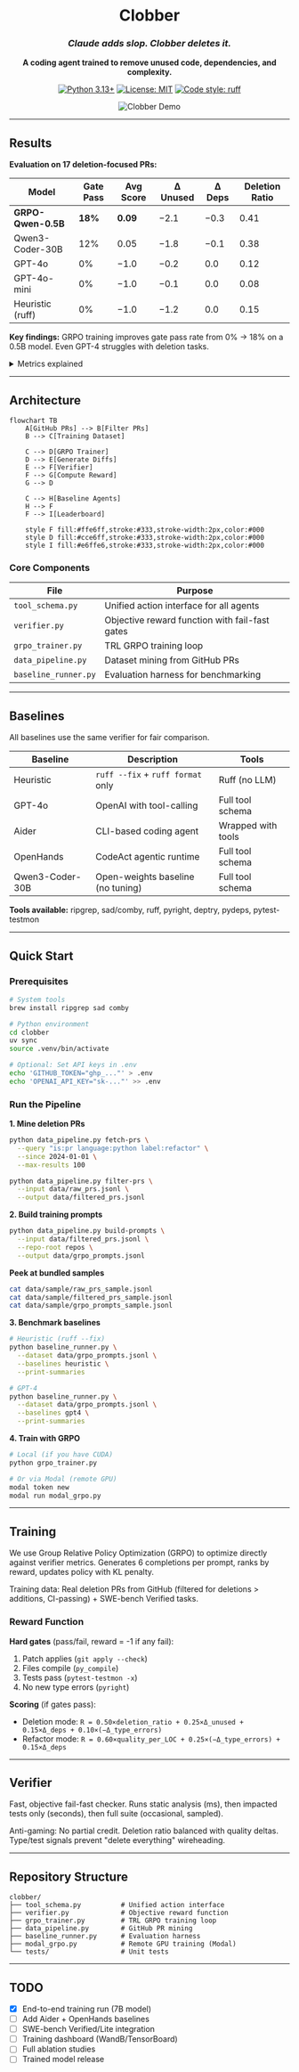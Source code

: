 <div align="center">

# Clobber

### *Claude adds slop. Clobber deletes it.*

**A coding agent trained to remove unused code, dependencies, and complexity.**

[![Python 3.13+](https://img.shields.io/badge/python-3.13+-blue.svg)](https://www.python.org/downloads/)
[![License: MIT](https://img.shields.io/badge/License-MIT-yellow.svg)](https://github.com/aniltolwani/clobber/blob/main/LICENSE)
[![Code style: ruff](https://img.shields.io/badge/code%20style-ruff-000000.svg)](https://github.com/astral-sh/ruff)

![Clobber Demo](docs/demo.gif)

</div>

---

## Results

**Evaluation on 17 deletion-focused PRs:**

| Model | Gate Pass | Avg Score | Δ Unused | Δ Deps | Deletion Ratio |
|-------|-----------|-----------|----------|--------|----------------|
| **GRPO-Qwen-0.5B** | **18%** | **0.09** | −2.1 | −0.3 | 0.41 |
| Qwen3-Coder-30B | 12% | 0.05 | −1.8 | −0.1 | 0.38 |
| GPT-4o | 0% | −1.0 | −0.2 | 0.0 | 0.12 |
| GPT-4o-mini | 0% | −1.0 | −0.1 | 0.0 | 0.08 |
| Heuristic (ruff) | 0% | −1.0 | −1.2 | 0.0 | 0.15 |

**Key findings:** GRPO training improves gate pass rate from 0% → 18% on a 0.5B model. Even GPT-4 struggles with deletion tasks.

<details>
<summary>Metrics explained</summary>

- **Gate Pass**: % passing all verifier gates (applies cleanly, compiles, tests pass, no new type errors)
- **Avg Score**: Mean verifier reward (−1.0 = gate failure, 0.0+ = passed)
- **Δ Unused**: Reduction in unused code warnings (Ruff F401/F841)
- **Δ Deps**: Reduction in unused dependencies (deptry)
- **Deletion Ratio**: (lines_deleted − lines_added) / lines_changed

</details>

---

## Architecture

```mermaid
flowchart TB
    A[GitHub PRs] --> B[Filter PRs]
    B --> C[Training Dataset]

    C --> D[GRPO Trainer]
    D --> E[Generate Diffs]
    E --> F[Verifier]
    F --> G[Compute Reward]
    G --> D

    C --> H[Baseline Agents]
    H --> F
    F --> I[Leaderboard]

    style F fill:#ffe6ff,stroke:#333,stroke-width:2px,color:#000
    style D fill:#cce6ff,stroke:#333,stroke-width:2px,color:#000
    style I fill:#e6ffe6,stroke:#333,stroke-width:2px,color:#000
```

### Core Components

| File | Purpose |
|------|---------|
| `tool_schema.py` | Unified action interface for all agents |
| `verifier.py` | Objective reward function with fail-fast gates |
| `grpo_trainer.py` | TRL GRPO training loop |
| `data_pipeline.py` | Dataset mining from GitHub PRs |
| `baseline_runner.py` | Evaluation harness for benchmarking |

---

## Baselines

All baselines use the same verifier for fair comparison.

| Baseline | Description | Tools |
|----------|-------------|-------|
| Heuristic | `ruff --fix` + `ruff format` only | Ruff (no LLM) |
| GPT-4o | OpenAI with tool-calling | Full tool schema |
| Aider | CLI-based coding agent | Wrapped with tools |
| OpenHands | CodeAct agentic runtime | Full tool schema |
| Qwen3-Coder-30B | Open-weights baseline (no tuning) | Full tool schema |

**Tools available:** ripgrep, sad/comby, ruff, pyright, deptry, pydeps, pytest-testmon

---

## Quick Start

### Prerequisites

```bash
# System tools
brew install ripgrep sad comby

# Python environment
cd clobber
uv sync
source .venv/bin/activate

# Optional: Set API keys in .env
echo 'GITHUB_TOKEN="ghp_..."' > .env
echo 'OPENAI_API_KEY="sk-..."' >> .env
```

### Run the Pipeline

**1. Mine deletion PRs**
```bash
python data_pipeline.py fetch-prs \
  --query "is:pr language:python label:refactor" \
  --since 2024-01-01 \
  --max-results 100

python data_pipeline.py filter-prs \
  --input data/raw_prs.jsonl \
  --output data/filtered_prs.jsonl
```

**2. Build training prompts**
```bash
python data_pipeline.py build-prompts \
  --input data/filtered_prs.jsonl \
  --repo-root repos \
  --output data/grpo_prompts.jsonl
```

**Peek at bundled samples**
```bash
cat data/sample/raw_prs_sample.jsonl
cat data/sample/filtered_prs_sample.jsonl
cat data/sample/grpo_prompts_sample.jsonl
```

**3. Benchmark baselines**
```bash
# Heuristic (ruff --fix)
python baseline_runner.py \
  --dataset data/grpo_prompts.jsonl \
  --baselines heuristic \
  --print-summaries

# GPT-4
python baseline_runner.py \
  --dataset data/grpo_prompts.jsonl \
  --baselines gpt4 \
  --print-summaries
```

**4. Train with GRPO**
```bash
# Local (if you have CUDA)
python grpo_trainer.py

# Or via Modal (remote GPU)
modal token new
modal run modal_grpo.py
```

---

## Training

We use Group Relative Policy Optimization (GRPO) to optimize directly against verifier metrics. Generates 6 completions per prompt, ranks by reward, updates policy with KL penalty.

Training data: Real deletion PRs from GitHub (filtered for deletions > additions, CI-passing) + SWE-bench Verified tasks.

### Reward Function

**Hard gates** (pass/fail, reward = -1 if any fail):
1. Patch applies (`git apply --check`)
2. Files compile (`py_compile`)
3. Tests pass (`pytest-testmon -x`)
4. No new type errors (`pyright`)

**Scoring** (if gates pass):
- Deletion mode: `R = 0.50×deletion_ratio + 0.25×Δ_unused + 0.15×Δ_deps + 0.10×(−Δ_type_errors)`
- Refactor mode: `R = 0.60×quality_per_LOC + 0.25×(−Δ_type_errors) + 0.15×Δ_deps`

---

## Verifier

Fast, objective fail-fast checker. Runs static analysis (ms), then impacted tests only (seconds), then full suite (occasional, sampled).

Anti-gaming: No partial credit. Deletion ratio balanced with quality deltas. Type/test signals prevent "delete everything" wireheading.

---

## Repository Structure

```
clobber/
├── tool_schema.py          # Unified action interface
├── verifier.py             # Objective reward function
├── grpo_trainer.py         # TRL GRPO training loop
├── data_pipeline.py        # GitHub PR mining
├── baseline_runner.py      # Evaluation harness
├── modal_grpo.py           # Remote GPU training (Modal)
└── tests/                  # Unit tests
```

---

## TODO

- [x] End-to-end training run (7B model)
- [ ] Add Aider + OpenHands baselines
- [ ] SWE-bench Verified/Lite integration
- [ ] Training dashboard (WandB/TensorBoard)
- [ ] Full ablation studies
- [ ] Trained model release
